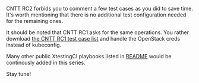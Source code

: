 CNTT RC2 forbids you to comment a few test cases as you did to save time. It's
worth mentioning that there is no additional test configuration needed for the
remaining ones.

It should be noted that CNTT RC1 asks for the same operations. You
rather download
[the CNTT RC1 test case list](https://git.opnfv.org/functest/tree/ansible/site.cntt.yml?h=stable%2Fkali)
and handle the OpenStack creds instead of kubeconfig.

Many other public XtestingCI playbooks listed in
[README](https://github.com/collivier/ansible-role-xtesting) would be
continously added in this series.

Stay tune!
